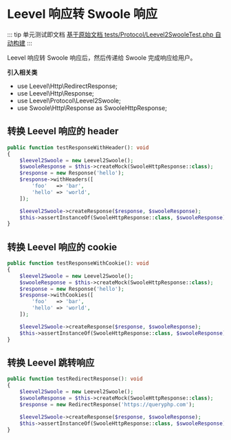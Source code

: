 # Leevel 响应转 Swoole 响应

::: tip 单元测试即文档
[基于原始文档 tests/Protocol/Leevel2SwooleTest.php 自动构建](https://github.com/hunzhiwange/framework/blob/master/tests/Protocol/Leevel2SwooleTest.php)
:::
    
Leevel 响应转 Swoole 响应后，然后传递给 Swoole 完成响应给用户。

**引入相关类**

 * use Leevel\Http\RedirectResponse;
 * use Leevel\Http\Response;
 * use Leevel\Protocol\Leevel2Swoole;
 * use Swoole\Http\Response as SwooleHttpResponse;

## 转换 Leevel 响应的 header

``` php
public function testResponseWithHeader(): void
{
    $leevel2Swoole = new Leevel2Swoole();
    $swooleResponse = $this->createMock(SwooleHttpResponse::class);
    $response = new Response('hello');
    $response->withHeaders([
        'foo'   => 'bar',
        'hello' => 'world',
    ]);

    $leevel2Swoole->createResponse($response, $swooleResponse);
    $this->assertInstanceOf(SwooleHttpResponse::class, $swooleResponse);
}
```
    
## 转换 Leevel 响应的 cookie

``` php
public function testResponseWithCookie(): void
{
    $leevel2Swoole = new Leevel2Swoole();
    $swooleResponse = $this->createMock(SwooleHttpResponse::class);
    $response = new Response('hello');
    $response->withCookies([
        'foo'   => 'bar',
        'hello' => 'world',
    ]);

    $leevel2Swoole->createResponse($response, $swooleResponse);
    $this->assertInstanceOf(SwooleHttpResponse::class, $swooleResponse);
}
```
    
## 转换 Leevel 跳转响应

``` php
public function testRedirectResponse(): void
{
    $leevel2Swoole = new Leevel2Swoole();
    $swooleResponse = $this->createMock(SwooleHttpResponse::class);
    $response = new RedirectResponse('https://queryphp.com');

    $leevel2Swoole->createResponse($response, $swooleResponse);
    $this->assertInstanceOf(SwooleHttpResponse::class, $swooleResponse);
}
```